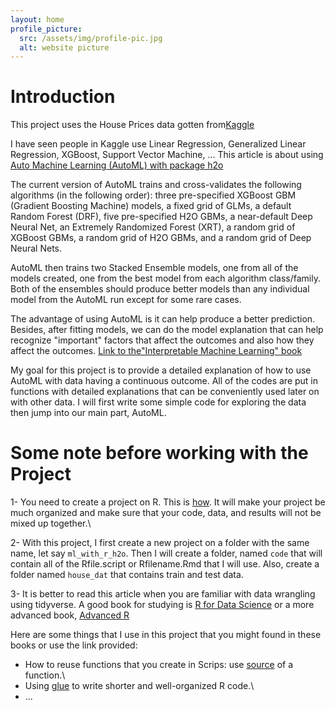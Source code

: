 ```yaml
---
layout: home
profile_picture:
  src: /assets/img/profile-pic.jpg
  alt: website picture
---
```


# Introduction

This project uses the House Prices data gotten from<a href="https://www.kaggle.com/c/house-prices-advanced-regression-techniques">Kaggle</a>

I have seen people in Kaggle use Linear Regression, Generalized Linear Regression, XGBoost, Support Vector Machine, ... This article is about using <a href="https://docs.h2o.ai/h2o/latest-stable/h2o-docs/automl.html">Auto Machine Learning (AutoML) with package h2o</a> 
  
The current version of AutoML trains and cross-validates the following algorithms (in the following order):  three pre-specified XGBoost GBM (Gradient Boosting Machine) models, a fixed grid of GLMs, a default Random Forest (DRF), five pre-specified H2O GBMs, a near-default Deep Neural Net, an Extremely Randomized Forest (XRT), a random grid of XGBoost GBMs, a random grid of H2O GBMs, and a random grid of Deep Neural Nets. 

AutoML then trains two Stacked Ensemble models, one from all of the models created, one from the best model from each algorithm class/family. Both of the ensembles should produce better models than any individual model from the AutoML run except for some rare cases.

The advantage of using AutoML is it can help produce a better prediction. Besides, after fitting models, we can do the model explanation that can help recognize "important" factors that affect the outcomes and also how they affect the outcomes. <a href="https://christophm.github.io/interpretable-ml-book/">Link to the"Interpretable Machine Learning" book</a>
  
My goal for this project is to provide a detailed explanation of how to use AutoML with data having a continuous outcome. All of the codes are put in functions with detailed explanations that can be conveniently used later on with other data.  I will first write some simple code for exploring the data then jump into our main part, AutoML.


# Some note before working with the Project

1- You need to create a project on R. This is <a href="https://support.rstudio.com/hc/en-us/articles/200526207-Using-Projects">how</a>. It will make your project be much organized and make sure that your code, data, and results will not be mixed up together.\

2- With this project, I first create a new project on a folder with the same name, let say `ml_with_r_h2o`. Then I will create a folder, named `code` that will contain all of the Rfile.script or Rfilename.Rmd that I will use. Also, create a folder named  `house_dat` that contains train and test data.

3- It is better to read this article when you are familiar with data wrangling using tidyverse. A good book for studying is <a href="(https://r4ds.had.co.nz/6">R for Data Science</a> or a more advanced book, <a href="https://adv-r.hadley.nz/">Advanced R</a>
  
Here are some things that I use in this project that you might found in these books or use the link provided:
  - How to reuse functions that you create in  Scrips: use [source](https://www.rdocumentation.org/packages/base/versions/3.6.2/topics/source) of a function.\
  - Using [glue](https://glue.tidyverse.org/) to write shorter and well-organized R code.\
  - ... 
  


